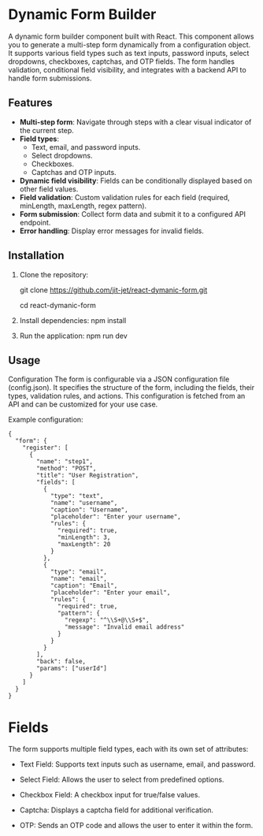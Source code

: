 # Dynamic Form Builder

A dynamic form builder component built with React. This component allows you to generate a multi-step form dynamically from a configuration object. It supports various field types such as text inputs, password inputs, select dropdowns, checkboxes, captchas, and OTP fields. The form handles validation, conditional field visibility, and integrates with a backend API to handle form submissions.

## Features

- **Multi-step form**: Navigate through steps with a clear visual indicator of the current step.
- **Field types**:
  - Text, email, and password inputs.
  - Select dropdowns.
  - Checkboxes.
  - Captchas and OTP inputs.
- **Dynamic field visibility**: Fields can be conditionally displayed based on other field values.
- **Field validation**: Custom validation rules for each field (required, minLength, maxLength, regex pattern).
- **Form submission**: Collect form data and submit it to a configured API endpoint.
- **Error handling**: Display error messages for invalid fields.

## Installation

1. Clone the repository:

   git clone https://github.com/jit-jet/react-dymanic-form.git

   cd react-dymanic-form

3. Install dependencies:
    npm install

4. Run the application:
    npm run dev
  
## Usage

Configuration
The form is configurable via a JSON configuration file (config.json). It specifies the structure of the form, including the fields, their types, validation rules, and actions. This configuration is fetched from an API and can be customized for your use case.

Example configuration:
```
{
  "form": {
    "register": [
      {
        "name": "step1",
        "method": "POST",
        "title": "User Registration",
        "fields": [
          {
            "type": "text",
            "name": "username",
            "caption": "Username",
            "placeholder": "Enter your username",
            "rules": {
              "required": true,
              "minLength": 3,
              "maxLength": 20
            }
          },
          {
            "type": "email",
            "name": "email",
            "caption": "Email",
            "placeholder": "Enter your email",
            "rules": {
              "required": true,
              "pattern": {
                "regexp": "^\\S+@\\S+$",
                "message": "Invalid email address"
              }
            }
          }
        ],
        "back": false,
        "params": ["userId"]
      }
    ]
  }
}
```

# Fields

The form supports multiple field types, each with its own set of attributes:

- Text Field: Supports text inputs such as username, email, and password.

- Select Field: Allows the user to select from predefined options.

- Checkbox Field: A checkbox input for true/false values.

- Captcha: Displays a captcha field for additional verification.

- OTP: Sends an OTP code and allows the user to enter it within the form.
